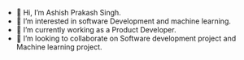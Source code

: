 - 👋 Hi, I’m Ashish Prakash Singh.
- 👀 I’m interested in software Development and machine learning.
- 🌱 I’m currently working as a Product Developer.
- 💞️ I’m looking to collaborate on Software development project and Machine learning project.

<!---
ashish6303/ashish6303 is a ✨ special ✨ repository because its `README.md` (this file) appears on your GitHub profile.
You can click the Preview link to take a look at your changes.
--->
